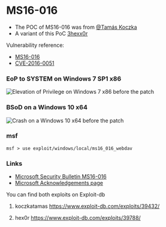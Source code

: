 # MS16-016

- The POC of MS16-016 was from [@Tamás Koczka](https://github.com/koczkatamas/CVE-2016-0051)
- A variant of this PoC [3hexx0r](https://github.com/hexx0r/CVE-2016-0051)


Vulnerability reference:
 * [MS16-016](https://technet.microsoft.com/en-us/library/security/ms16-016.aspx)
 * [CVE-2016-0051](http://www.cve.mitre.org/cgi-bin/cvename.cgi?name=CVE-2016-0051)
 
### EoP to SYSTEM on Windows 7 SP1 x86

![Elevation of Privilege on Windows 7 x86 before the patch](eop_win7x86.gif)

### BSoD on a Windows 10 x64

![Crash on a Windows 10 x64 before the patch](bsod_win10x64.gif)

### msf
```
msf > use exploit/windows/local/ms16_016_webdav
```

### Links

* [Microsoft Security Bulletin MS16-016](https://technet.microsoft.com/en-us/library/security/ms16-016.aspx)
* [Microsoft Acknowledgements page](https://technet.microsoft.com/library/security/mt674627.aspx)

You can find both exploits on Exploit-db
1) koczkatamas
https://www.exploit-db.com/exploits/39432/

2) hex0r
https://www.exploit-db.com/exploits/39788/

